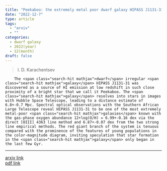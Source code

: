 ```yaml
---
title: "Peekaboo: the extremely metal poor dwarf galaxy HIPASS J1131-31"
date: "2022-12-7"
type: article
tags:
  - "arxiv"
  - ""
categories:
  - dwarf galaxy
  - 2022(year)
  - 12(month)
draft: false
---
```


> I. D. Karachentsev

        The <span class="search-hit mathjax">dwarf</span> irregular <span class="search-hit mathjax">galaxy</span> HIPASS J1131-31 was discovered as a source of HI emission at low redshift in such close proximity of a bright star that we call it Peekaboo. The <span class="search-hit mathjax">galaxy</span> resolves into stars in images with Hubble Space Telescope, leading to a distance estimate of 6.8+-0.7 Mpc. Spectral optical observations with the Southern African Large Telescope reveal HIPASS J1131-31 to be one of the most extremely metal-poor <span class="search-hit mathjax">galaxies</span> known with the gas-phase oxygen abundance 12+log(O/H) = 6.99+-0.16 dex via the direct [OIII] 4363 line method and 6.87+-0.07 dex from the two strong line empirical methods. The red giant branch of the system is tenuous compared with the prominence of the features of young populations in the color-magnitude diagram, inviting speculation that star formation in the <span class="search-hit mathjax">galaxy</span> only began in the last few Gyr.

---

[arxiv link](https://arxiv.org/abs/2212.03478)  
[pdf link](https://arxiv.org/pdf/2212.03478)